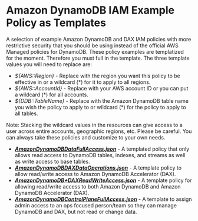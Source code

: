 # Amazon DynamoDB IAM Example Policy as Templates

A selection of example Amazon DynamoDB and DAX IAM policies with more restrictive security that you should be using instead of the official AWS Managed policies for DynamoDB. These policy examples are templatized for the moment. Therefore you must full in the template. The three template values you will need to replace are:

* *${AWS::Region}* - Replace with the region you want this policy to be effective in or a wildcard (*) for it to apply to all regions.
* *${AWS::AccountId}* - Replace with your AWS account ID or you can put a wildcard (*) for all accounts.
* *${DDB::TableName}* - Replace with the Amazon DynamoDB table name you wish the policy to apply to or wildcard (*) for the policy to apply to all tables.

Note: Stacking the wildcard values in the resources can give access to a user across entire accounts, geographic regions, etc. Please be careful. You can always take these policies and customize to your own needs.

* ***[AmazonDynamoDBDataFullAccess.json](./AmazonDynamoDBDataFullAccess.json)*** - A templated policy that only allows read access to DynamoDB tables, indexes, and streams as well as write access to base tables.
* ***[AmazonDynamoDBDAXDataOperations.json](./AmazonDynamoDBDAXDataOperations.json)*** - A template policy to allow read/write access to Amazon DynamoDB Accelerator (DAX).
* ***[AmazonDynamoDB+DAXReadWriteAccess.json](./AmazonDynamoDB+DAXReadWriteAccess.json)*** - A template policy for allowing read/write access to both Amazon DynamoDB and Amazon DynamoDB Accelerator (DAX).
* ***[AmazonDynamoDBControlPlaneFullAccess.json](./AmazonDynamoDBControlPlaneFullAccess.json)*** - A template to assign admin access to an ops focused person/team so they can manage DynamoDB and DAX, but not read or change data.
